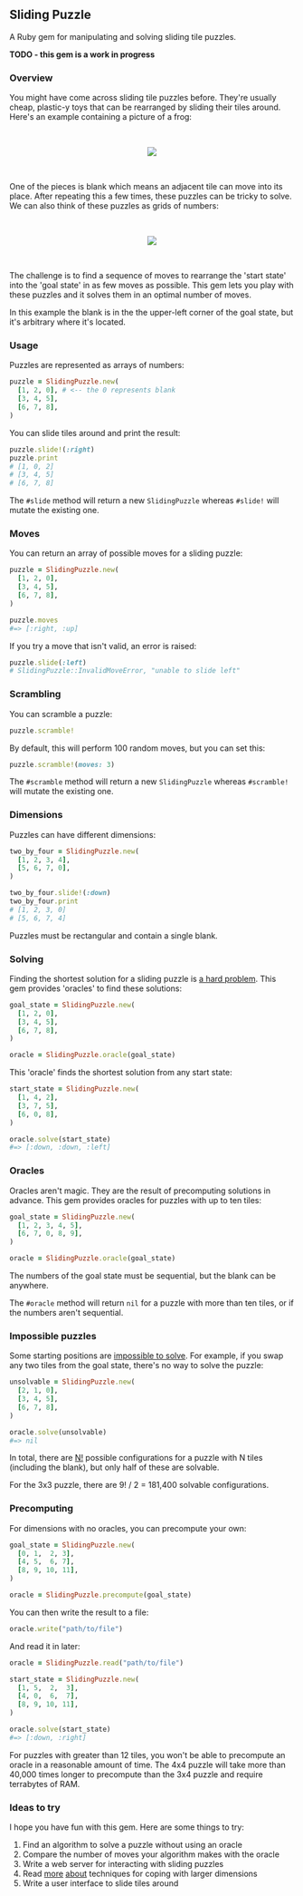 ## Sliding Puzzle ##

A Ruby gem for manipulating and solving sliding tile puzzles.

**TODO - this gem is a work in progress**

### Overview ###

You might have come across sliding tile puzzles before. They're usually cheap,
plastic-y toys that can be rearranged by sliding their tiles around. Here's an
example containing a picture of a frog:

<br/><p align="center">
  <img src="https://raw.githubusercontent.com/tuzz/sliding_puzzle/master/frog.jpg" />
</p><br/>

One of the pieces is blank which means an adjacent tile can move into its place.
After repeating this a few times, these puzzles can be tricky to solve. We can
also think of these puzzles as grids of numbers:

<br/><p align="center">
  <img src="https://raw.githubusercontent.com/tuzz/sliding_puzzle/master/grid.jpg" />
</p><br/>

The challenge is to find a sequence of moves to rearrange the 'start state' into
the 'goal state' in as few moves as possible. This gem lets you play with these
puzzles and it solves them in an optimal number of moves.

In this example the blank is in the the upper-left corner of the goal state, but
it's arbitrary where it's located.

### Usage ###

Puzzles are represented as arrays of numbers:

```ruby
puzzle = SlidingPuzzle.new(
  [1, 2, 0], # <-- the 0 represents blank
  [3, 4, 5],
  [6, 7, 8],
)
```

You can slide tiles around and print the result:

```ruby
puzzle.slide!(:right)
puzzle.print
# [1, 0, 2]
# [3, 4, 5]
# [6, 7, 8]
```

The `#slide` method will return a new `SlidingPuzzle` whereas `#slide!` will
mutate the existing one.

### Moves ###

You can return an array of possible moves for a sliding puzzle:

```ruby
puzzle = SlidingPuzzle.new(
  [1, 2, 0],
  [3, 4, 5],
  [6, 7, 8],
)

puzzle.moves
#=> [:right, :up]
```

If you try a move that isn't valid, an error is raised:

```ruby
puzzle.slide(:left)
# SlidingPuzzle::InvalidMoveError, "unable to slide left"
```

### Scrambling ###

You can scramble a puzzle:

```ruby
puzzle.scramble!
```

By default, this will perform 100 random moves, but you can set this:

```ruby
puzzle.scramble!(moves: 3)
```

The `#scramble` method will return a new `SlidingPuzzle` whereas `#scramble!`
will mutate the existing one.

### Dimensions ###

Puzzles can have different dimensions:

```ruby
two_by_four = SlidingPuzzle.new(
  [1, 2, 3, 4],
  [5, 6, 7, 0],
)

two_by_four.slide!(:down)
two_by_four.print
# [1, 2, 3, 0]
# [5, 6, 7, 4]
```

Puzzles must be rectangular and contain a single blank.

### Solving ###

Finding the shortest solution for a sliding puzzle is
[a hard problem](https://en.wikipedia.org/wiki/15_puzzle#Solvability). This gem
provides 'oracles' to find these solutions:

```ruby
goal_state = SlidingPuzzle.new(
  [1, 2, 0],
  [3, 4, 5],
  [6, 7, 8],
)

oracle = SlidingPuzzle.oracle(goal_state)
```

This 'oracle' finds the shortest solution from any start state:

```ruby
start_state = SlidingPuzzle.new(
  [1, 4, 2],
  [3, 7, 5],
  [6, 0, 8],
)

oracle.solve(start_state)
#=> [:down, :down, :left]
```

### Oracles ###

Oracles aren't magic. They are the result of precomputing solutions in advance.
This gem provides oracles for puzzles with up to ten tiles:

```ruby
goal_state = SlidingPuzzle.new(
  [1, 2, 3, 4, 5],
  [6, 7, 0, 8, 9],
)

oracle = SlidingPuzzle.oracle(goal_state)
```

The numbers of the goal state must be sequential, but the blank can be anywhere.

The `#oracle` method will return `nil` for a puzzle with more than ten tiles, or
if the numbers aren't sequential.

### Impossible puzzles ###

Some starting positions are
[impossible to solve](https://en.wikipedia.org/wiki/15_puzzle#Solvability). For
example, if you swap any two tiles from the goal state, there's no way to solve
the puzzle:

```ruby
unsolvable = SlidingPuzzle.new(
  [2, 1, 0],
  [3, 4, 5],
  [6, 7, 8],
)

oracle.solve(unsolvable)
#=> nil
```

In total, there are [N!](https://en.wikipedia.org/wiki/Factorial) possible
configurations for a puzzle with N tiles (including the blank), but only half of
these are solvable.

For the 3x3 puzzle, there are 9! / 2 = 181,400 solvable configurations.

### Precomputing ###

For dimensions with no oracles, you can precompute your own:

```ruby
goal_state = SlidingPuzzle.new(
  [0, 1,  2, 3],
  [4, 5,  6, 7],
  [8, 9, 10, 11],
)

oracle = SlidingPuzzle.precompute(goal_state)
```

You can then write the result to a file:

```ruby
oracle.write("path/to/file")
```

And read it in later:

```ruby
oracle = SlidingPuzzle.read("path/to/file")

start_state = SlidingPuzzle.new(
  [1, 5,  2,  3],
  [4, 0,  6,  7],
  [8, 9, 10, 11],
)

oracle.solve(start_state)
#=> [:down, :right]
```

For puzzles with greater than 12 tiles, you won't be able to precompute an
oracle in a reasonable amount of time. The 4x4 puzzle will take more than 40,000
times longer to precompute than the 3x4 puzzle and require terrabytes of RAM.

### Ideas to try ###

I hope you have fun with this gem. Here are some things to try:

1) Find an algorithm to solve a puzzle without using an oracle
2) Compare the number of moves your algorithm makes with the oracle
3) Write a web server for interacting with sliding puzzles
4) Read
[more](https://www.ijcai.org/Proceedings/03/Papers/267.pdf)
[about](https://www.ijcai.org/Proceedings/03/Papers/267.pdf)
techniques for coping with larger dimensions
5) Write a user interface to slide tiles around
